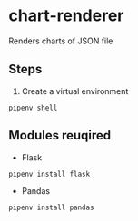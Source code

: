 # chart-renderer
Renders charts of JSON file

## Steps  
1. Create a virtual environment  
```
pipenv shell
```


## Modules reuqired  
* Flask  
``` 
pipenv install flask 
```
* Pandas 
``` 
pipenv install pandas
```